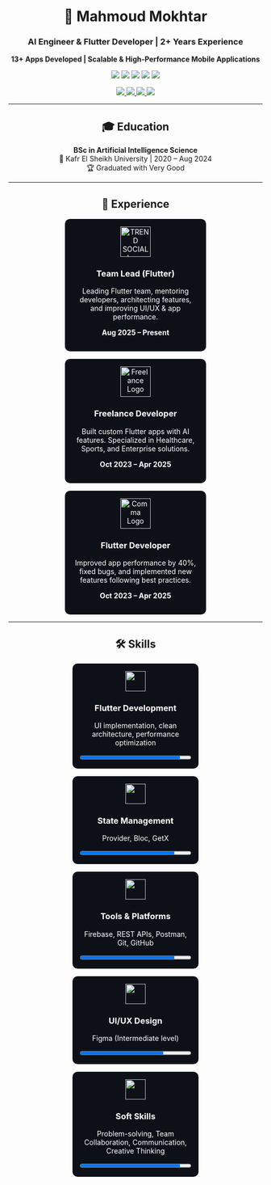 <div align="center">

# 🤖 Mahmoud Mokhtar

### AI Engineer & Flutter Developer | 2+ Years Experience

**13+ Apps Developed | Scalable & High-Performance Mobile Applications**

<p align="center">
  <!-- مشاريعك الصغيرة أو أيقونات التطبيقات -->
  <img src="https://img.shields.io/badge/App1-FF6F00?style=for-the-badge" />
  <img src="https://img.shields.io/badge/App2-00C853?style=for-the-badge" />
  <img src="https://img.shields.io/badge/App3-2979FF?style=for-the-badge" />
  <img src="https://img.shields.io/badge/App4-D500F9?style=for-the-badge" />
  <img src="https://img.shields.io/badge/App5-F50057?style=for-the-badge" />
</p>

<div align="center">
<!-- روابط التواصل -->
<a href="https://www.linkedin.com/in/mahmoudmokhtar/" target="_blank">
  <img src="https://img.shields.io/badge/LinkedIn-0077B5?style=for-the-badge&logo=linkedin&logoColor=white" />
</a>
<a href="https://wa.me/201017900067" target="_blank">
  <img src="https://img.shields.io/badge/WhatsApp-25D366?style=for-the-badge&logo=whatsapp&logoColor=white" />
</a>
<a href="https://www.tiktok.com/@yourprofile" target="_blank">
  <img src="https://img.shields.io/badge/TikTok-000000?style=for-the-badge&logo=tiktok&logoColor=white" />
</a>
<a href="https://drive.google.com/your-cv-link" target="_blank">
  <img src="https://img.shields.io/badge/CV-PDF-FF5722?style=for-the-badge&logo=adobe&logoColor=white" />
</a>
</div>

---

## 🎓 Education

**BSc in Artificial Intelligence Science**  
📍 Kafr El Sheikh University | 2020 – Aug 2024  
🏆 Graduated with Very Good

---

## 💼 Experience

<div align="center" style="display: flex; gap: 15px; flex-wrap: wrap; justify-content: center;">

<!-- TREND SOCIAL -->
<div style="background-color:#0D1117; color:white; border-radius:10px; padding:15px; width:250px;">
  <img src="https://upload.wikimedia.org/wikipedia/commons/5/55/Trend_logo.png" width="60" alt="TREND SOCIAL Logo"/>
  <h3>Team Lead (Flutter)</h3>
  <p>Leading Flutter team, mentoring developers, architecting features, and improving UI/UX & app performance.</p>
  <p><strong>Aug 2025 – Present</strong></p>
</div>

<!-- Freelance -->
<div style="background-color:#0D1117; color:white; border-radius:10px; padding:15px; width:250px;">
  <img src="https://upload.wikimedia.org/wikipedia/commons/3/3b/Freelance_icon.png" width="60" alt="Freelance Logo"/>
  <h3>Freelance Developer</h3>
  <p>Built custom Flutter apps with AI features. Specialized in Healthcare, Sports, and Enterprise solutions.</p>
  <p><strong>Oct 2023 – Apr 2025</strong></p>
</div>

<!-- Comma -->
<div style="background-color:#0D1117; color:white; border-radius:10px; padding:15px; width:250px;">
  <img src="https://upload.wikimedia.org/wikipedia/commons/7/7b/Comma_logo.png" width="60" alt="Comma Logo"/>
  <h3>Flutter Developer</h3>
  <p>Improved app performance by 40%, fixed bugs, and implemented new features following best practices.</p>
  <p><strong>Oct 2023 – Apr 2025</strong></p>
</div>

</div>

---

## 🛠️ Skills

<div align="center" style="display:flex; flex-wrap: wrap; gap: 15px; justify-content: center;">

<!-- Flutter Development -->
<div style="background-color:#0D1117; color:white; border-radius:10px; padding:15px; width:220px;">
  <img src="https://img.shields.io/badge/Flutter-02569B?style=for-the-badge&logo=flutter&logoColor=white" width="40"/>
  <h3>Flutter Development</h3>
  <p>UI implementation, clean architecture, performance optimization</p>
  <progress value="90" max="100" style="width: 100%;"></progress>
</div>

<!-- State Management -->
<div style="background-color:#0D1117; color:white; border-radius:10px; padding:15px; width:220px;">
  <img src="https://img.shields.io/badge/State_Management-FF6F00?style=for-the-badge" width="40"/>
  <h3>State Management</h3>
  <p>Provider, Bloc, GetX</p>
  <progress value="85" max="100" style="width: 100%;"></progress>
</div>

<!-- Tools & Platforms -->
<div style="background-color:#0D1117; color:white; border-radius:10px; padding:15px; width:220px;">
  <img src="https://img.shields.io/badge/Tools_Firebase-FFCA28?style=for-the-badge&logo=firebase&logoColor=black" width="40"/>
  <h3>Tools & Platforms</h3>
  <p>Firebase, REST APIs, Postman, Git, GitHub</p>
  <progress value="85" max="100" style="width: 100%;"></progress>
</div>

<!-- UI/UX Design -->
<div style="background-color:#0D1117; color:white; border-radius:10px; padding:15px; width:220px;">
  <img src="https://img.shields.io/badge/Figma-F24E1E?style=for-the-badge&logo=figma&logoColor=white" width="40"/>
  <h3>UI/UX Design</h3>
  <p>Figma (Intermediate level)</p>
  <progress value="75" max="100" style="width: 100%;"></progress>
</div>

<!-- Soft Skills -->
<div style="background-color:#0D1117; color:white; border-radius:10px; padding:15px; width:220px;">
  <img src="https://img.shields.io/badge/Soft_Skills-009688?style=for-the-badge" width="40"/>
  <h3>Soft Skills</h3>
  <p>Problem-solving, Team Collaboration, Communication, Creative Thinking</p>
  <progress value="90" max="100" style="width: 100%;"></progress>
</div>

</div>
